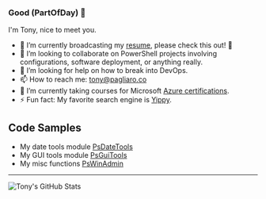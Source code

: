 ### Good $($PartOfDay) 👋
I'm Tony, nice to meet you. 

- 🔭 I’m currently broadcasting my [resume](https://github.com/tonypags/resume/), please check this out! 👀
- 👥 I’m looking to collaborate on PowerShell projects involving configurations, software deployment, or anything really.
- 🤔 I’m looking for help on how to break into DevOps. 
- 📫 How to reach me: tony@pagliaro.co
- 🌱 I’m currently taking courses for Microsoft [Azure certifications](https://docs.microsoft.com/en-us/users/tony-3972/).
- ⚡ Fun fact: My favorite search engine is [Yippy](https://yippy.com).


## Code Samples
- My date tools module [PsDateTools](https://github.com/tonypags/PsDateTools/)
- My GUI tools module [PsGuiTools](https://github.com/tonypags/PsGuiTools)
- My misc functions [PsWinAdmin](https://github.com/tonypags/PsWinAdmin)
<!--
- 💬 Ask me about 
- 📢 PSA: 
-->
---

<img align="left" alt="Tony's GitHub Stats" src="https://github-readme-stats.vercel.app/api?username=tonypags&show_icons=true&count_private=true" />
